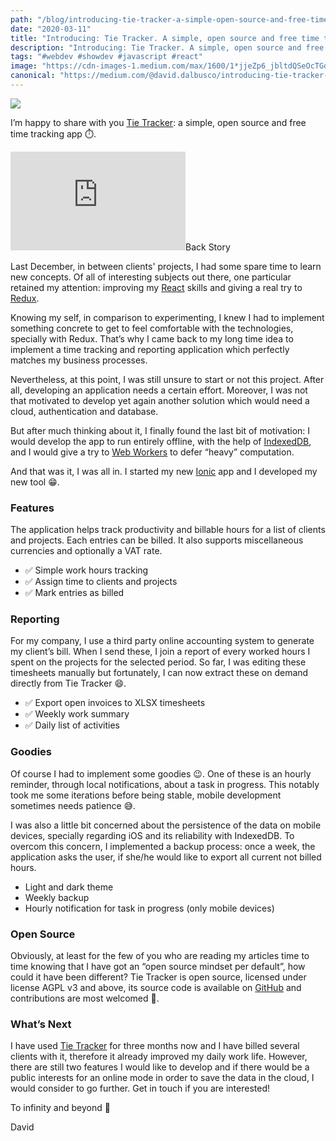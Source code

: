 ```yaml
---
path: "/blog/introducing-tie-tracker-a-simple-open-source-and-free-time-tracking-app"
date: "2020-03-11"
title: "Introducing: Tie Tracker. A simple, open source and free time tracking app ⏱️"
description: "Introducing: Tie Tracker. A simple, open source and free time tracking app ⏱️"
tags: "#webdev #showdev #javascript #react"
image: "https://cdn-images-1.medium.com/max/1600/1*jjeZp6_jbltdQSeOcTGdlg.png"
canonical: "https://medium.com/@david.dalbusco/introducing-tie-tracker-e407daec4121"
---
```


![](https://cdn-images-1.medium.com/max/1600/1*jjeZp6_jbltdQSeOcTGdlg.png)

I’m happy to share with you [Tie Tracker](https://tietracker.app.link): a simple, open source and free time tracking app ⏱️.

<iframe width="280" height="158" src="https://www.youtube.com/embed/iXDPd6hShA0" frameborder="0" allow="accelerometer; autoplay; encrypted-media; gyroscope; picture-in-picture" allowfullscreen></iframe

### Back Story

Last December, in between clients' projects, I had some spare time to learn new concepts. Of all of interesting subjects out there, one particular retained my attention: improving my [React](https://reactjs.org) skills and giving a real try to [Redux](https://react-redux.js.org).

Knowing my self, in comparison to experimenting, I knew  I had to implement something concrete to get to feel comfortable with the technologies, specially with Redux. That’s why I came back to my long time idea to implement a time tracking and reporting application which perfectly matches my business processes.

Nevertheless, at this point, I was still unsure to start or not this project. After all, developing an application needs a certain effort. Moreover, I was not that motivated to develop yet again another solution which would need a cloud, authentication and database.

But after much thinking about it, I finally found the last bit of motivation: I would develop the app to run entirely offline, with the help of [IndexedDB](https://developer.mozilla.org/en-US/docs/Web/API/IndexedDB_API), and I would  give a try to [Web Workers](https://developer.mozilla.org/en-US/docs/Web/API/Web_Workers_API/Using_web_workers) to defer “heavy” computation.

And that was it, I was all in. I started my new [Ionic](https://ionicframework.com) app and I developed my new tool 😁.

### Features

The application helps track productivity and billable hours for a list of clients and projects. Each entries can be billed. It also supports miscellaneous currencies and optionally a VAT rate.

* ✅ Simple work hours tracking
* ✅ Assign time to clients and projects
* ✅ Mark entries as billed

### Reporting

For my company, I use a third party online accounting system to generate my client’s bill. When I send these, I join a report of every worked hours I spent on the projects for the selected period. So far, I was editing these timesheets manually but fortunately, I can now extract these on demand directly from Tie Tracker 😄.

* ✅ Export open invoices to XLSX timesheets
* ✅ Weekly work summary
* ✅ Daily list of activities

### Goodies

Of course I had to implement some goodies 😉. One of these is an hourly reminder, through local notifications, about a task in progress. This notably took me some iterations before being stable, mobile development sometimes needs patience 😅.

I was also a little bit concerned about the persistence of the data on mobile devices, specially regarding iOS and its reliability with IndexedDB. To overcom this concern, I implemented a backup process: once a week, the application asks the user, if she/he would like to export all current not billed hours.

* Light and dark theme
* Weekly backup
* Hourly notification for task in progress (only mobile devices)

### Open Source

Obviously, at least for the few of you who are reading my articles time to time knowing that I have got an “open source mindset per default”, how could it have been different? Tie Tracker is open source, licensed under license AGPL v3 and above, its source code is available on [GitHub](https://github.com/peterpeterparker/tietracker) and contributions are most welcomed 🙏.

### What’s Next

I have used [Tie Tracker](https://tietracker.app.link/) for three months now and I have billed several clients with it, therefore it already improved my daily work life. However, there are still two features I would like to develop and if there would be a public interests for an online mode in order to save the data in the cloud, I would consider to go further. Get in touch if you are interested!

To infinity and beyond 🚀

David
